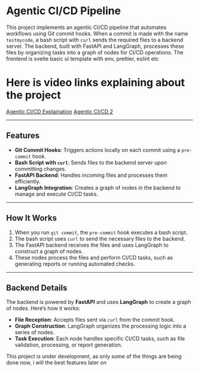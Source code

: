 # Agentic CI/CD Pipeline

This project implements an agentic CI/CD pipeline that automates workflows using Git commit hooks. When a commit is made with the name `testmycode`, a bash script with `curl` sends the required files to a backend server. The backend, built with FastAPI and LangGraph, processes these files by organizing tasks into a graph of nodes for CI/CD operations.
The frontend is svelte basic ui template with env, prettier, eslint etc

# Here is video links explaining about the project

[Agentic CI/CD Explaination](https://youtu.be/AF9T1-oKQ40)
[Agentic CI/CD 2](https://youtu.be/uWdmD66XEY8)

---

## Features

- **Git Commit Hooks**: Triggers actions locally on each commit using a `pre-commit` hook.
- **Bash Script with `curl`**: Sends files to the backend server upon committing changes.
- **FastAPI Backend**: Handles incoming files and processes them efficiently.
- **LangGraph Integration**: Creates a graph of nodes in the backend to manage and execute CI/CD tasks.

---

## How It Works

1. When you run `git commit`, the `pre-commit` hook executes a bash script.
2. The bash script uses `curl` to send the necessary files to the backend.
3. The FastAPI backend receives the files and uses LangGraph to construct a graph of nodes.
4. These nodes process the files and perform CI/CD tasks, such as generating reports or running automated checks.

---

## Backend Details

The backend is powered by **FastAPI** and uses **LangGraph** to create a graph of nodes. Here’s how it works:
- **File Reception**: Accepts files sent via `curl` from the commit hook.
- **Graph Construction**: LangGraph organizes the processing logic into a series of nodes.
- **Task Execution**: Each node handles specific CI/CD tasks, such as file validation, processing, or report generation.

This project is under development, as only some of the things are being done now, i will the best features later on

